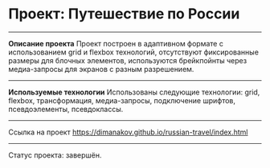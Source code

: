 # Проект: Путешествие по России

---

**Описание проекта**
Проект построен в адаптивном формате с использованием grid и flexbox технологий, отсутствуют фиксированные размеры для блочных элементов, используются брейкпойнты через медиа-запросы для экранов с разным разрешением.

---

**Используемые технологии**
Использованы следующие технологии:
grid, flexbox, трансформация, медиа-запросы, подключение шрифтов, псевдоэлементы, псевдоклассы.

---

Ссылка на проект
https://dimanakov.github.io/russian-travel/index.html

---

Статус проекта: завершён.
